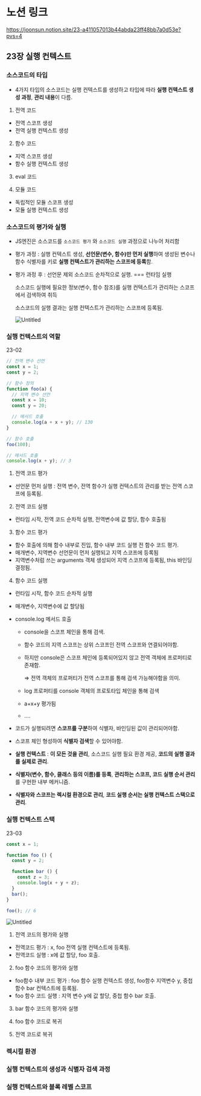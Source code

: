 # 노션 링크
https://joonsun.notion.site/23-a411057013b44abda23ff48bb7a0d53e?pvs=4

## 23장 실행 컨텍스트

### 소스코드의 타입

- 4가지 타입의 소스코드는 실행 컨텍스트를 생성하고 타입에 따라 **실행 컨텍스트 생성 과정**, **관리 내용**이 다름.

1) 전역 코드

- 전역 스코프 생성
- 전역 실행 컨텍스트 생성

2) 함수 코드

- 지역 스코프 생성
- 함수 실행 컨텍스트 생성

3) eval 코드

4) 모듈 코드

- 독립적인 모듈 스코프 생성
- 모듈 실행 컨텍스트 생성

### 소스코드의 평가와 실행

- JS엔진은 소스코드를 `소스코드 평가` 와 `소스코드 실행` 과정으로 나누어 처리함
- 평가 과정 : 실행 컨텍스트 생성, **선언문(변수, 함수)만 먼저 실행**하여 생성된 변수나 함수 식별자를 키로 **실행 컨텍스트가 관리하는 스코프에 등록**함.
- 평가 과정 후 : 선언문 제외 소스코드 순차적으로 실행. === 런타임 실행
    
    소스코드 실행에 필요한 정보(변수, 함수 참조)를 실행 컨텍스트가 관리하는 스코프에서 검색하여 취득
    
    소스코드의 실행 결과는 실행 컨텍스트가 관리하는 스코프에 등록됨.
    
    ![Untitled](23%20%E1%84%89%E1%85%B5%E1%86%AF%E1%84%92%E1%85%A2%E1%86%BC%20%E1%84%8F%E1%85%A5%E1%86%AB%E1%84%90%E1%85%A6%E1%86%A8%E1%84%89%E1%85%B3%E1%84%90%E1%85%B3%20a411057013b44abda23ff48bb7a0d53e/Untitled.png)
    

### 실행 컨텍스트의 역할

23-02

```jsx
// 전역 변수 선언
const x = 1;
const y = 2;

// 함수 정의
function foo(a) {
  // 지역 변수 선언
  const x = 10;
  const y = 20;

  // 메서드 호출
  console.log(a + x + y); // 130
}

// 함수 호출
foo(100);

// 메서드 호출
console.log(x + y); // 3
```

1) 전역 코드 평가

- 선언문 먼저 실행 : 전역 변수, 전역 함수가 실행 컨텍스트의 관리를 받는 전역 스코프에 등록됨.

2) 전역 코드 실행

- 런타임 시작, 전역 코드 순차적 실행, 전역변수에 값 할당, 함수 호출됨

3) 함수 코드 평가

- 함수 호출에 의해 함수 내부로 진입, 함수 내부 코드 실행 전 함수 코드 평가.
- 매개변수, 지역변수 선언문이 먼저 실행되고 지역 스코프에 등록됨
- 지역변수처럼 쓰는 arguments 객체 생성되어 지역 스코프에 등록됨, this 바인딩 결정됨.

4) 함수 코드 실행

- 런타임 시작, 함수 코드 순차적 실행
- 매개변수, 지역변수에 값 할당됨
- console.log 메서드 호출
    - console을 스코프 체인을 통해 검색.
    - 함수 코드의 지역 스코프는 상위 스코프인 전역 스코프와 연결되어야함.
    - 하지만 console은 스코프 체인에 등록되어있지 않고 전역 객체에 프로퍼티로 존재함.
        
        ⇒ 전역 객체의 프로퍼티가 전역 스코프를 통해 검색 가능해야함을 의미.
        
    - log 프로퍼티를 console 객체의 프로토타입 체인을 통해 검색
    - a+x+y 평가됨
    - ….

- 코드가 실행되려면 **스코프를 구분**하여 식별자, 바인딩된 값이 관리되어야함.
- 스코프 체인 형성하여 **식별자 검색**할 수 있어야함.

- **실행 컨텍스트** : **이 모든 것을 관리**, 소스코드 실행 필요 환경 제공, **코드의 실행 결과를 실제로 관리**.
- **식별자(변수, 함수, 클래스 등의 이름)를 등록**, **관리하는 스코프, 코드 실행 순서 관리**를 구현한 내부 메커니즘.
- **식별자와 스코프는 렉시컬 환경으로 관리**, **코드 실행 순서는 실행 컨텍스트 스택으로 관리**.

### 실행 컨텍스트 스택

23-03

```jsx
const x = 1;

function foo () {
  const y = 2;

  function bar () {
    const z = 3;
    console.log(x + y + z);
  }
  bar();
}

foo(); // 6
```

![Untitled](23%20%E1%84%89%E1%85%B5%E1%86%AF%E1%84%92%E1%85%A2%E1%86%BC%20%E1%84%8F%E1%85%A5%E1%86%AB%E1%84%90%E1%85%A6%E1%86%A8%E1%84%89%E1%85%B3%E1%84%90%E1%85%B3%20a411057013b44abda23ff48bb7a0d53e/Untitled%201.png)

1) 전역 코드의 평가와 실행

- 전역코드 평가 : x, foo 전역 실행 컨텍스트에 등록됨.
- 전역코드 실행 : x에 값 할당, foo 호출.

2) foo 함수 코드의 평가와 실행

- foo함수 내부 코드 평가 : foo 함수 실행 컨텍스트 생성, foo함수 지역변수 y, 중첩함수 bar 컨텍스트에 등록됨.
- foo 함수 코드 실행 : 지역 변수 y에 값 할당, 중첩 함수 bar 호출.

3) bar 함수 코드의 평가와 실행

4) foo 함수 코드로 복귀

5) 전역 코드로 복귀

### 렉시컬 환경

### 실행 컨텍스트의 생성과 식별자 검색 과정

### 실행 컨텍스트와 블록 레벨 스코프
